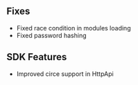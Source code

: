 Fixes
---

* Fixed race condition in modules loading
* Fixed password hashing

SDK Features
---

* Improved circe support in HttpApi
